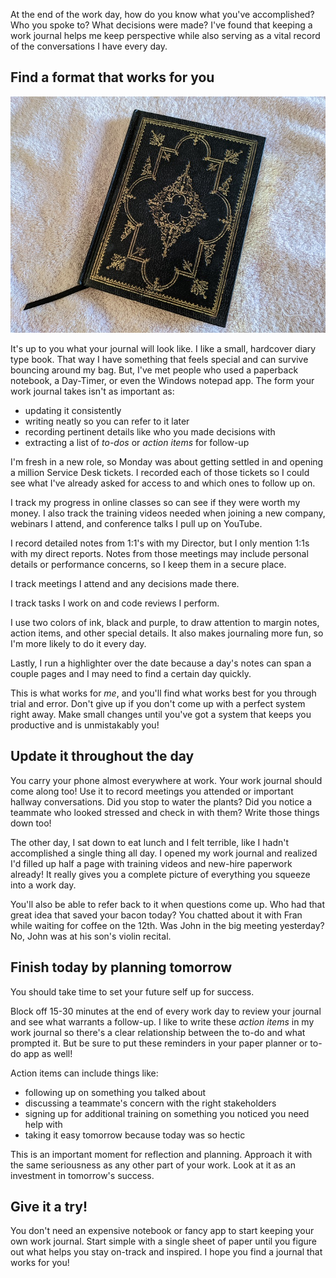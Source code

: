 At the end of the work day, how do you know what you've accomplished? Who you spoke to? What decisions were made? I've found that keeping a work journal helps me keep perspective while also serving as a vital record of the conversations I have every day.

## Find a format that works for you
![A black, hardcover journal on a pink towel. A black ribbon comes out from between the pages and trails off to the bottom left.](work-journal-cover.jpg)

It's up to you what your journal will look like. I like a small, hardcover diary type book. That way I have something that feels special and can survive bouncing around my bag. But, I've met people who used a paperback notebook, a Day-Timer, or even the Windows notepad app. The form your work journal takes isn't as important as:

* updating it consistently
* writing neatly so you can refer to it later
* recording pertinent details like who you made decisions with
* extracting a list of *to-dos* or *action items* for follow-up

I'm fresh in a new role, so Monday was about getting settled in and opening a million Service Desk tickets. I recorded each of those tickets so I could see what I've already asked for access to and which ones to follow up on.

I track my progress in online classes so can see if they were worth my money. I also track the training videos needed when joining a new company, webinars I attend, and conference talks I pull up on YouTube.

I record detailed notes from 1:1's with my Director, but I only mention 1:1s with my direct reports. Notes from those meetings may include personal details or performance concerns, so I keep them in a secure place.

I track meetings I attend and any decisions made there.

I track tasks I work on and code reviews I perform.

I use two colors of ink, black and purple, to draw attention to margin notes, action items, and other special details. It also makes journaling more fun, so I'm more likely to do it every day.

Lastly, I run a highlighter over the date because a day's notes can span a couple pages and I may need to find a certain day quickly.

This is what works for *me*, and you'll find what works best for you through trial and error. Don't give up if you don't come up with a perfect system right away. Make small changes until you've got a system that keeps you productive and is unmistakably you!

## Update it throughout the day
You carry your phone almost everywhere at work. Your work journal should come along too! Use it to record meetings you attended or important hallway conversations. Did you stop to water the plants? Did you notice a teammate who looked stressed and check in with them? Write those things down too!

The other day, I sat down to eat lunch and I felt terrible, like I hadn't accomplished a single thing all day. I opened my work journal and realized I'd filled up half a page with training videos and new-hire paperwork already! It really gives you a complete picture of everything you squeeze into a work day.

You'll also be able to refer back to it when questions come up. Who had that great idea that saved your bacon today? You chatted about it with Fran while waiting for coffee on the 12th. Was John in the big meeting yesterday? No, John was at his son's violin recital.

## Finish today by planning tomorrow

You should take time to set your future self up for success.

Block off 15-30 minutes at the end of every work day to review your journal and see what warrants a follow-up. I like to write these *action items* in my work journal so there's a clear relationship between the to-do and what prompted it. But be sure to put these reminders in your paper planner or to-do app as well!

Action items can include things like:
* following up on something you talked about
* discussing a teammate's concern with the right stakeholders
* signing up for additional training on something you noticed you need help with
* taking it easy tomorrow because today was so hectic

This is an important moment for reflection and planning. Approach it with the same seriousness as any other part of your work. Look at it as an investment in tomorrow's success.

## Give it a try!

You don't need an expensive notebook or fancy app to start keeping your own work journal. Start simple with a single sheet of paper until you figure out what helps you stay on-track and inspired. I hope you find a journal that works for you!